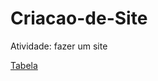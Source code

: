 # Criacao-de-Site
Atividade: fazer um site


<html>
<head>
<meta charset="UTF-8"/>
<title>Readme</title>
</head>
<body>
<a href="https://henriqueerds.github.io/Criacao-de-Site/Pagina Incial.html">Tabela</a><br>

</body>
</html>
